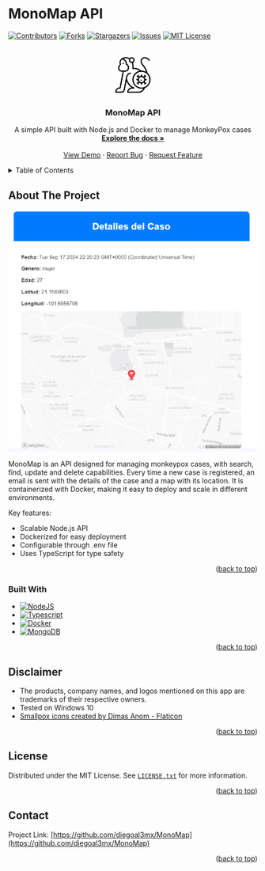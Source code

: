 # MonoMap API

<a name="readme-top"></a>


[![Contributors][contributors-shield]][contributors-url]
[![Forks][forks-shield]][forks-url]
[![Stargazers][stars-shield]][stars-url]
[![Issues][issues-shield]][issues-url]
[![MIT License][license-shield]][license-url]


<br /> 
<div align="center"> 
  <a href="https://github.com/diegoal3mx/MonoMap"> 
    <img src="src/images/MonoMap-Logo.png" alt="Logo" width="80" height="80"> 
  </a> 
  
<h3 align="center">MonoMap API</h3> 

<p align="center"> 
  A simple API built with Node.js and Docker to manage MonkeyPox cases
  <br /> 
  <a href="https://github.com/diegoal3mx/MonoMap"><strong>Explore the docs »</strong></a> 
  <br /> 
  <br /> 
  <a href="https://github.com/diegoal3mx/MonoMap">View Demo</a> 
  · 
  <a href="https://github.com/diegoal3mx/MonoMap/issues">Report Bug</a> 
  · 
  <a href="https://github.com/diegoal3mx/MonoMap/issues">Request Feature</a> 
</p> 
</div> 


<details> 
  <summary>Table of Contents</summary> 
  <ol> 
    <li> 
      <a href="#about-the-project">About The Project</a> 
      <ul> 
        <li><a href="#built-with">Built With</a></li> 
      </ul> 
    </li> 
    <li><a href="#disclaimer">Disclaimer</a></li> 
    <li><a href="#license">License</a></li> 
    <li><a href="#contact">Contact</a></li> 
  </ol> 
</details>


## About The Project

[![MonoMap Screen Shot][monomap-screenshot]](https://github.com/diegoal3mx/MonoMap/blob/main/src/images/MonoMap-Screenshot.png)

MonoMap is an API designed for managing monkeypox cases, with search, find, update and delete capabilities. Every time a new case is registered, an email is sent with the details of the case and a map with its location. It is containerized with Docker, making it easy to deploy and scale in different environments.

Key features:

* Scalable Node.js API
* Dockerized for easy deployment
* Configurable through .env file
* Uses TypeScript for type safety
<p align="right">(<a href="#readme-top">back to top</a>)</p>


### Built With

* [![NodeJS][NodeJS]][NodeJS-url]
* [![Typescript][Typescript]][Typescript-url]
* [![Docker][Docker]][Docker-url]
* [![MongoDB][MongoDB]][MongoDB-url]

<p align="right">(<a href="#readme-top">back to top</a>)</p>

## Disclaimer

* The products, company names, and logos mentioned on this app are trademarks of their respective owners.
* Tested on Windows 10
* <a href="https://www.flaticon.com/free-icons/smallpox" title="smallpox icons">Smallpox icons created by Dimas Anom - Flaticon</a>

<p align="right">(<a href="#readme-top">back to top</a>)</p>

## License
Distributed under the MIT License. See [`LICENSE.txt`](https://github.com/diegoal3mx/MonoMap/blob/main/LICENSE.txt) for more information.

<p align="right">(<a href="#readme-top">back to top</a>)</p>


## Contact
Project Link: [https://github.com/diegoal3mx/MonoMap](https://github.com/diegoal3mx/MonoMap)

<p align="right">(<a href="#readme-top">back to top</a>)</p>

[contributors-shield]: https://img.shields.io/github/contributors/diegoal3mx/MonoMap.svg?style=for-the-badge
[contributors-url]: https://github.com/diegoal3mx/MonoMap/graphs/contributors
[forks-shield]: https://img.shields.io/github/forks/diegoal3mx/MonoMap.svg?style=for-the-badge
[forks-url]: https://github.com/diegoal3mx/MonoMap/network/members
[stars-shield]: https://img.shields.io/github/stars/diegoal3mx/MonoMap.svg?style=for-the-badge
[stars-url]: https://github.com/diegoal3mx/MonoMap/stargazers
[issues-shield]: https://img.shields.io/github/issues/diegoal3mx/MonoMap.svg?style=for-the-badge
[issues-url]: https://github.com/diegoal3mx/MonoMap/issues
[license-shield]: https://img.shields.io/github/license/diegoal3mx/MonoMap.svg?style=for-the-badge
[license-url]: https://github.com/diegoal3mx/MonoMap/blob/main/LICENSE.txt
[linkedin-shield]: https://img.shields.io/badge/-LinkedIn-black.svg?style=for-the-badge&logo=linkedin&colorB=555
[linkedin-url]: https://linkedin.com/in/linkedin_username
[monomap-screenshot]: src/images/MonoMap-Screenshot.png
[NodeJS]: https://img.shields.io/badge/Node.js-43853D?style=for-the-badge&logo=node.js&logoColor=white
[NodeJS-url]: https://nodejs.org/en
[Typescript]: https://img.shields.io/badge/TypeScript-007ACC?style=for-the-badge&logo=typescript&logoColor=white
[Typescript-url]: https://www.typescriptlang.org/
[Docker]: https://img.shields.io/badge/Docker-2496ED?style=for-the-badge&logo=docker&logoColor=fff
[Docker-url]: https://www.docker.com/
[MongoDB]: https://img.shields.io/badge/MongoDB-4EA94B?style=for-the-badge&logo=mongodb&logoColor=white
[MongoDB-url]: https://www.mongodb.com/
